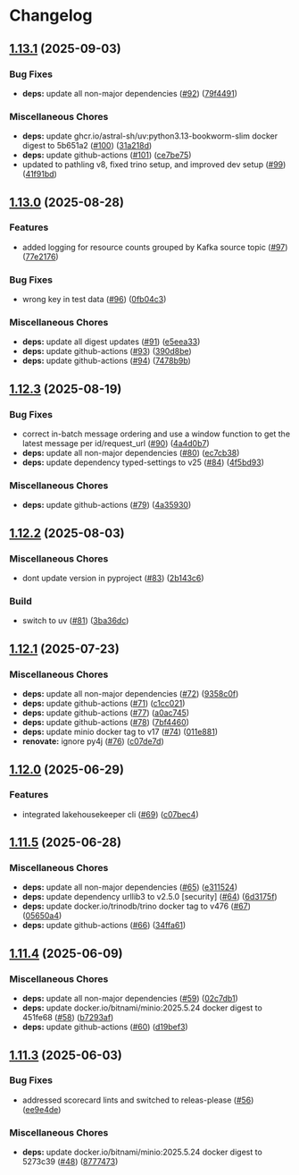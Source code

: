 # Changelog

## [1.13.1](https://github.com/bzkf/fhir-to-lakehouse/compare/v1.13.0...v1.13.1) (2025-09-03)


### Bug Fixes

* **deps:** update all non-major dependencies ([#92](https://github.com/bzkf/fhir-to-lakehouse/issues/92)) ([79f4491](https://github.com/bzkf/fhir-to-lakehouse/commit/79f44911051d3b1e58addc0e55ff5e3832f42ac4))


### Miscellaneous Chores

* **deps:** update ghcr.io/astral-sh/uv:python3.13-bookworm-slim docker digest to 5b651a2 ([#100](https://github.com/bzkf/fhir-to-lakehouse/issues/100)) ([31a218d](https://github.com/bzkf/fhir-to-lakehouse/commit/31a218d0c4abad20d048184de4a2120e09d728d8))
* **deps:** update github-actions ([#101](https://github.com/bzkf/fhir-to-lakehouse/issues/101)) ([ce7be75](https://github.com/bzkf/fhir-to-lakehouse/commit/ce7be759b41b74afcbbb48bdcc570e6ed771dfa0))
* updated to pathling v8, fixed trino setup, and improved dev setup ([#99](https://github.com/bzkf/fhir-to-lakehouse/issues/99)) ([41f91bd](https://github.com/bzkf/fhir-to-lakehouse/commit/41f91bd08def230fb47e01582b9404da426b6f27))

## [1.13.0](https://github.com/bzkf/fhir-to-lakehouse/compare/v1.12.3...v1.13.0) (2025-08-28)


### Features

* added logging for resource counts grouped by Kafka source topic ([#97](https://github.com/bzkf/fhir-to-lakehouse/issues/97)) ([77e2176](https://github.com/bzkf/fhir-to-lakehouse/commit/77e217620c3d66298bb69e293700032914c24cea))


### Bug Fixes

* wrong key in test data ([#96](https://github.com/bzkf/fhir-to-lakehouse/issues/96)) ([0fb04c3](https://github.com/bzkf/fhir-to-lakehouse/commit/0fb04c3b10f28eed55f628363f6912d8a6b0894d))


### Miscellaneous Chores

* **deps:** update all digest updates ([#91](https://github.com/bzkf/fhir-to-lakehouse/issues/91)) ([e5eea33](https://github.com/bzkf/fhir-to-lakehouse/commit/e5eea33504aa809cedeb1098a0b33c4c95415f00))
* **deps:** update github-actions ([#93](https://github.com/bzkf/fhir-to-lakehouse/issues/93)) ([390d8be](https://github.com/bzkf/fhir-to-lakehouse/commit/390d8bed3d64421731cc9f50bd7284b0e2b43d48))
* **deps:** update github-actions ([#94](https://github.com/bzkf/fhir-to-lakehouse/issues/94)) ([7478b9b](https://github.com/bzkf/fhir-to-lakehouse/commit/7478b9b6dae53cbd1b5a755216a68885a14b79c4))

## [1.12.3](https://github.com/bzkf/fhir-to-lakehouse/compare/v1.12.2...v1.12.3) (2025-08-19)


### Bug Fixes

* correct in-batch message ordering and use a window function to get the latest message per id/request_url ([#90](https://github.com/bzkf/fhir-to-lakehouse/issues/90)) ([4a4d0b7](https://github.com/bzkf/fhir-to-lakehouse/commit/4a4d0b7dd3631514b2677cb5cbf2d1e48cf9f63a))
* **deps:** update all non-major dependencies ([#80](https://github.com/bzkf/fhir-to-lakehouse/issues/80)) ([ec7cb38](https://github.com/bzkf/fhir-to-lakehouse/commit/ec7cb3856bd059f09fb65a22adb96955624916d0))
* **deps:** update dependency typed-settings to v25 ([#84](https://github.com/bzkf/fhir-to-lakehouse/issues/84)) ([4f5bd93](https://github.com/bzkf/fhir-to-lakehouse/commit/4f5bd9322b2826b757da8f1012e026892aae4cf2))


### Miscellaneous Chores

* **deps:** update github-actions ([#79](https://github.com/bzkf/fhir-to-lakehouse/issues/79)) ([4a35930](https://github.com/bzkf/fhir-to-lakehouse/commit/4a35930f36a9da44d331848ff1606a3adca4279d))

## [1.12.2](https://github.com/bzkf/fhir-to-lakehouse/compare/v1.12.1...v1.12.2) (2025-08-03)


### Miscellaneous Chores

* dont update version in pyproject ([#83](https://github.com/bzkf/fhir-to-lakehouse/issues/83)) ([2b143c6](https://github.com/bzkf/fhir-to-lakehouse/commit/2b143c6582e65ec8c1021d6120427979f3b02ac0))


### Build

* switch to uv ([#81](https://github.com/bzkf/fhir-to-lakehouse/issues/81)) ([3ba36dc](https://github.com/bzkf/fhir-to-lakehouse/commit/3ba36dc2a6988eb5cbe9784a978ed64a10c87af4))

## [1.12.1](https://github.com/bzkf/fhir-to-lakehouse/compare/v1.12.0...v1.12.1) (2025-07-23)


### Miscellaneous Chores

* **deps:** update all non-major dependencies ([#72](https://github.com/bzkf/fhir-to-lakehouse/issues/72)) ([9358c0f](https://github.com/bzkf/fhir-to-lakehouse/commit/9358c0f89d7e66fc66c59116eae365454df43385))
* **deps:** update github-actions ([#71](https://github.com/bzkf/fhir-to-lakehouse/issues/71)) ([c1cc021](https://github.com/bzkf/fhir-to-lakehouse/commit/c1cc0214a38dc08752891f2d40f1c6de9658b623))
* **deps:** update github-actions ([#77](https://github.com/bzkf/fhir-to-lakehouse/issues/77)) ([a0ac745](https://github.com/bzkf/fhir-to-lakehouse/commit/a0ac745461fb1f60351aef84e2995360ba88c216))
* **deps:** update github-actions ([#78](https://github.com/bzkf/fhir-to-lakehouse/issues/78)) ([7bf4460](https://github.com/bzkf/fhir-to-lakehouse/commit/7bf4460467a1a68c91fea5962698eff59a2a6671))
* **deps:** update minio docker tag to v17 ([#74](https://github.com/bzkf/fhir-to-lakehouse/issues/74)) ([011e881](https://github.com/bzkf/fhir-to-lakehouse/commit/011e8819952ee549b9f26225482d478bbc5790e6))
* **renovate:** ignore py4j ([#76](https://github.com/bzkf/fhir-to-lakehouse/issues/76)) ([c07de7d](https://github.com/bzkf/fhir-to-lakehouse/commit/c07de7d33121cf31a7c341508e4b4c8b58d2364f))

## [1.12.0](https://github.com/bzkf/fhir-to-lakehouse/compare/v1.11.5...v1.12.0) (2025-06-29)


### Features

* integrated lakehousekeeper cli ([#69](https://github.com/bzkf/fhir-to-lakehouse/issues/69)) ([c07bec4](https://github.com/bzkf/fhir-to-lakehouse/commit/c07bec4195c075644cb71bf82061ec41da642942))

## [1.11.5](https://github.com/bzkf/fhir-to-lakehouse/compare/v1.11.4...v1.11.5) (2025-06-28)


### Miscellaneous Chores

* **deps:** update all non-major dependencies ([#65](https://github.com/bzkf/fhir-to-lakehouse/issues/65)) ([e311524](https://github.com/bzkf/fhir-to-lakehouse/commit/e311524f4cc88cdcccea7cb22a46d46648d6c535))
* **deps:** update dependency urllib3 to v2.5.0 [security] ([#64](https://github.com/bzkf/fhir-to-lakehouse/issues/64)) ([6d3175f](https://github.com/bzkf/fhir-to-lakehouse/commit/6d3175f09b7619b5a75e5c781f8ceb550b9b597c))
* **deps:** update docker.io/trinodb/trino docker tag to v476 ([#67](https://github.com/bzkf/fhir-to-lakehouse/issues/67)) ([05650a4](https://github.com/bzkf/fhir-to-lakehouse/commit/05650a4d315ddd2ad81d1e29e2c6bc919ff29788))
* **deps:** update github-actions ([#66](https://github.com/bzkf/fhir-to-lakehouse/issues/66)) ([34ffa61](https://github.com/bzkf/fhir-to-lakehouse/commit/34ffa61bff6813e5fb1665df84e3e678b7a08713))

## [1.11.4](https://github.com/bzkf/fhir-to-lakehouse/compare/v1.11.3...v1.11.4) (2025-06-09)


### Miscellaneous Chores

* **deps:** update all non-major dependencies ([#59](https://github.com/bzkf/fhir-to-lakehouse/issues/59)) ([02c7db1](https://github.com/bzkf/fhir-to-lakehouse/commit/02c7db19f9d3d6df27cf3c3dcd78b3424a1dc08e))
* **deps:** update docker.io/bitnami/minio:2025.5.24 docker digest to 451fe68 ([#58](https://github.com/bzkf/fhir-to-lakehouse/issues/58)) ([b7293af](https://github.com/bzkf/fhir-to-lakehouse/commit/b7293af88ac83453a2955d7080e87771a9fd2edc))
* **deps:** update github-actions ([#60](https://github.com/bzkf/fhir-to-lakehouse/issues/60)) ([d19bef3](https://github.com/bzkf/fhir-to-lakehouse/commit/d19bef3c642601f5bdf30a95e9ae846e9555902f))

## [1.11.3](https://github.com/bzkf/fhir-to-lakehouse/compare/v1.11.2...v1.11.3) (2025-06-03)


### Bug Fixes

* addressed scorecard lints and switched to releas-please ([#56](https://github.com/bzkf/fhir-to-lakehouse/issues/56)) ([ee9e4de](https://github.com/bzkf/fhir-to-lakehouse/commit/ee9e4de7c6a7ee5c3f5c57dd93ddc71b2d0a3e83))


### Miscellaneous Chores

* **deps:** update docker.io/bitnami/minio:2025.5.24 docker digest to 5273c39 ([#48](https://github.com/bzkf/fhir-to-lakehouse/issues/48)) ([8777473](https://github.com/bzkf/fhir-to-lakehouse/commit/8777473ff1c72c5f70e34a902cb4aa572407c6af))
